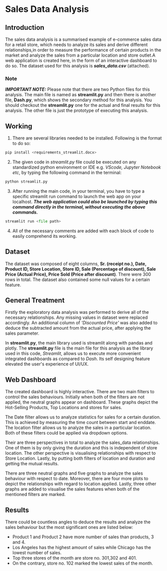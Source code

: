 # Sales Data Analysis
## Introduction
The sales data analysis is a summarised example of e-commerce sales data for a retail store, which needs to analyze its sales and derive different relationships,in order to measure the performance of certain products in the market and analyze the sales from a particular location and store outlet.A web application is created here, in the form of an interactive dashboard to do so. The dataset used for this analysis is ***sales_data.csv*** (attached).

### Note
***IMPORTANT NOTE:***
Please note that there are two Python files for this analysis. The main file is named as **streamlit.py** and then there is another file, **Dash.py**, which shows the secondary method for this analysis. You should checkout the **streamlit.py** one for the actual and final results for this analysis. The other file is just the prototype of executing this analysis.

## Working
1. There are several libraries needed to be installed. Following is the format to do so: 
```py
pip install <requirements_streamlit.docx>
```
2. The given code in *streamlit.py* file could be executed on any standardized python environment or IDE e.g. *VScode, Jupyter Notebook etc*, by typing the following command in the terminal:
```py
python streamlit.py
```
3. After running the main code, in your terminal, you have to type a specific streamlit run command to launch the web app on your localhost. ***The web application could also be launched by typing this command directly in the terminal, without executing the above commands.***
```py
streamlit run <file path>
```
4. All of the necessary comments are added with each block of code to easily comprehend its working. 
## Dataset
The dataset was composed of eight columns, **Sr. (receipt no.), Date, Product ID, Store Location,	Store ID, Sale (Percentage of discount), Sale Price (Actual Price),  Price Sold (Price after discount)**. There were 300 rows in total. The dataset also contained some null values for a certain feature.
## General Treatment
Firstly the exploratory data analysis was performed to derive all of the necessary relationships. Any missing values in dataset were replaced accordingly. An additional column of *'Discounted Price'* was also added to deduce the subtracted amount from the actual price, after applying the sales parameter.

In **streamlit.py**, the main library used is streamlit along with pandas and plotly. 
The **streamlit.py** file is the main file for this analysis as the library used in this code, *Streamlit*, allows us to execute more convenient integrated dashboards as compared to *Dash*. Its self designing feature elevated the user's experience of UI/UX.
## Web Dashboard
The created dashboard is highly interactive. There are two main filters to control the sales behaviours. Initially when both of the filters are not applied, the neutral graphs appear on dashboard. These graphs depict the Hot-Selling Products, Top Locations and stores for sales.

The Date filter allows us to analyze statistics for sales for a certain duration. This is achieved by measuring the time count between start and enddate. The location filter allows us to analyze the sales in a particular location. Both of these filters could be applied via dropdown options. 

Their are three perspectives in total to analyze the sales_data relationships. One of them is by only giving the duration and this is independent of store location. The other perspective is visualising relationships with respect to Store Location. Lastly, by putting both filters of location and duration and getting the mutual results.

There are three neutral graphs and five graphs to analyze the sales behaviour with respect to date. Moreover, there are four more plots to depict the relationships with regard to location applied. Lastly, three other graphs are added to visualise the sales features when both of the mentioned filters are marked.
## Results
There could be countless angles to deduce the results and analyze the sales behaviour but the most significant ones are listed below:
- Product 1 and Product 2 have more number of sales than products, 3 and 4.
- Los Angeles has the highest amount of sales while Chicago has the lowest number of sales.
- Top three stores of the month are store no. 301,302 and 401. 
- On the contrary, store no. 102 marked the lowest sales of the month.